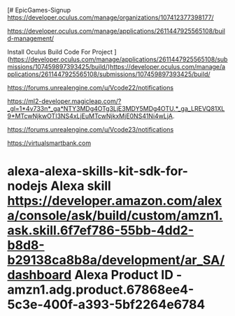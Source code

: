 [# EpicGames-Signup https://developer.oculus.com/manage/organizations/107412377398177/

https://developer.oculus.com/manage/applications/2611447925565108/build-management/

Install Oculus Build Code For Project ](https://developer.oculus.com/manage/applications/2611447925565108/submissions/107459897393425/build/)https://developer.oculus.com/manage/applications/2611447925565108/submissions/107459897393425/build/

https://forums.unrealengine.com/u/Vcode22/notifications

https://ml2-developer.magicleap.com/?_gl=1*4v733n*_ga*NTY3MDg4OTg3LjE3MDY5MDg4OTU.*_ga_LREVQ81XL9*MTcwNjkwOTI3NS4xLjEuMTcwNjkxMjE0NS41Ni4wLjA.

https://forums.unrealengine.com/u/Vcode23/notifications

https://virtualsmartbank.com

# alexa-alexa-skills-kit-sdk-for-nodejs Alexa skill https://developer.amazon.com/alexa/console/ask/build/custom/amzn1.ask.skill.6f7ef786-55bb-4dd2-b8d8-b29138ca8b8a/development/ar_SA/dashboard Alexa Product ID - amzn1.adg.product.67868ee4-5c3e-400f-a393-5bf2264e6784

